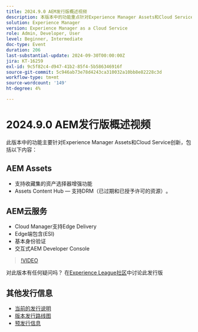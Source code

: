 ```yaml
---
title: 2024.9.0 AEM发行版概述视频
description: 本版本中的功能重点针对Experience Manager Assets和Cloud Service创新，包括以下内容：AEM Assets — 支持收藏集的资产选择器增强​Assets Content Hub — 支持DRM（已过期和已授予许可的资产）​AEM云服务 — Cloud Manager对Edge Delivery​的Edge Side Include (ESI)​基本身份验证​交互式AEM Developer Console
solution: Experience Manager
version: Experience Manager as a Cloud Service
role: Admin, Developer, User
level: Beginner, Intermediate
doc-type: Event
duration: 206
last-substantial-update: 2024-09-30T00:00:00Z
jira: KT-16259
exl-id: 9c5f82c4-d947-41b2-85f4-5b586346916f
source-git-commit: 5c946ab73e78d4243ca310032a10bb8e82228c3d
workflow-type: tm+mt
source-wordcount: '149'
ht-degree: 4%

---
```


# 2024.9.0 AEM发行版概述视频

此版本中的功能主要针对Experience Manager Assets和Cloud Service创新，包括以下内容：

## AEM Assets

* 支持收藏集的资产选择器增强功能&#x200B;
* Assets Content Hub — 支持DRM（已过期和已授予许可的资源）&#x200B;。

## AEM云服务

* Cloud Manager支持Edge Delivery&#x200B;
* Edge端包含(ESI)&#x200B;
* 基本身份验证&#x200B;
* 交互式AEM Developer Console

>[!VIDEO](https://video.tv.adobe.com/v/3434847/?learn=on)

对此版本有任何疑问吗？  在[Experience League社区](https://adobe.ly/4eqofkS)中讨论此发行版

## 其他发行信息

* [当前的发行说明](https://experienceleague.adobe.com/docs/experience-manager-cloud-service/content/release-notes/home.html?lang=zh-Hans)
* [版本发行路线图](https://experienceleague.adobe.com/docs/experience-manager-release-information/aem-release-updates/update-releases-roadmap.html?lang=zh-Hans)
* [预发行信息](https://experienceleague.adobe.com/docs/experience-manager-cloud-service/content/release-notes/prerelease.html?lang=zh-Hans)
